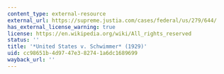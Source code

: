 ```yaml
---
content_type: external-resource
external_url: https://supreme.justia.com/cases/federal/us/279/644/
has_external_license_warning: true
license: https://en.wikipedia.org/wiki/All_rights_reserved
status: ''
title: '*United States v. Schwimmer* (1929)'
uid: cc98651b-4d97-47e3-8274-1a6dc1689699
wayback_url: ''
---
```


